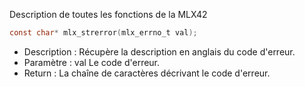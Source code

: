 Description de toutes les fonctions de la MLX42 

```c
const char* mlx_strerror(mlx_errno_t val);
```

- Description : Récupère la description 
en anglais du code d'erreur.
- Paramètre : val Le code d'erreur.
- Return : La chaîne de caractères décrivant
le code d'erreur.

